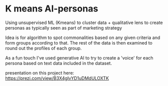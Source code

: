 # K means AI-personas
Using unsupervised ML (Kmeans) to cluster data + qualitative lens to create personas as typically seen as part of marketing strategy 

Idea is for algorithm to spot commonalities based on any given criteria and form groups according to that. The rest of the data is then examined to round out the profiles of each group. 

As a fun touch I've used generative AI to try to create a 'voice' for each persona based on text data included in the dataset. 

presentation on this project here: https://prezi.com/view/B3X4gIvYD1uDMdULOXTK
